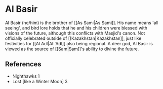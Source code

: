 # Al Basir
Al Basir (he/him) is the brother of [[As Sami|As Sami]]. His name means 'all seeing', and bird lore holds that he and his children were blessed with visions of the future, although this conflicts with Masjid's canon. Not officially celebrated outside of [[Kazakhstan|Kazakhstan]], just like festivities for [[Al Adl|Al 'Adl]] also being regional. A deer god, Al Basir is viewed as the source of [[Sam|Sam]]'s ability to divine the future.

## References
- Nighthawks 1
- Lost \[like a Winter Moon\] 3
